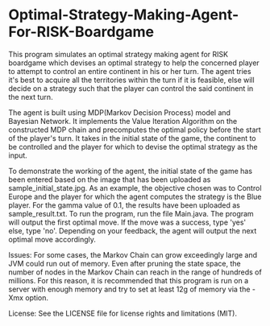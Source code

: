 # Optimal-Strategy-Making-Agent-For-RISK-Boardgame

This program simulates an optimal strategy making agent for RISK boardgame which devises
an optimal strategy to help the concerned player to attempt to control an entire continent
in his or her turn. The agent tries it's best to acquire all the territories within the turn
if it is feasible, else will decide on a strategy such that the player can control
the said continent in the next turn.

The agent is built using MDP(Markov Decision Process) model and Bayesian Network. It implements
the Value Iteration Algorithm on the constructed MDP chain and precomputes the optimal policy
before the start of the player's turn. It takes in the initial state of the game, the continent
to be controlled and the player for which to devise the optimal strategy as the input.

To demonstrate the working of the agent, the initial state of the game has been entered based on
the image that has been uploaded as sample_initial_state.jpg. As an example, the objective chosen
was to Control Europe and the player for which the agent computes the strategy is the Blue player.
For the gamma value of 0.1, the results have been uploaded as sample_result.txt.
To run the program, run the file Main.java. The program will output the first optimal move. If the move
was a success, type 'yes' else, type 'no'. Depending on your feedback, the agent will
output the next optimal move accordingly.

Issues:
For some cases, the Markov Chain can grow exceedingly large and JVM could run out of memory. Even after pruning
the state space, the number of nodes in the Markov Chain can reach in the range of hundreds of millions. For this reason,
it is recommended that this program is run on a server with enough memory and try to set at least 12g of memory via the -Xmx option.

License:
See the LICENSE file for license rights and limitations (MIT).